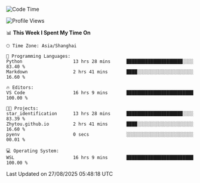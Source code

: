 <!--START_SECTION:waka-->
![Code Time](http://img.shields.io/badge/Code%20Time-3%2C094%20hrs%2025%20mins-blue)

![Profile Views](http://img.shields.io/badge/Profile%20Views-0-blue)

📊 **This Week I Spent My Time On** 

```text
🕑︎ Time Zone: Asia/Shanghai

💬 Programming Languages: 
Python                   13 hrs 28 mins      █████████████████████░░░░   83.40 % 
Markdown                 2 hrs 41 mins       ████░░░░░░░░░░░░░░░░░░░░░   16.60 % 

🔥 Editors: 
VS Code                  16 hrs 9 mins       █████████████████████████   100.00 % 

🐱‍💻 Projects: 
star_identification      13 hrs 28 mins      █████████████████████░░░░   83.39 % 
Zhytou.github.io         2 hrs 41 mins       ████░░░░░░░░░░░░░░░░░░░░░   16.60 % 
pyenv                    0 secs              ░░░░░░░░░░░░░░░░░░░░░░░░░   00.01 % 

💻 Operating System: 
WSL                      16 hrs 9 mins       █████████████████████████   100.00 % 
```


 Last Updated on 27/08/2025 05:48:18 UTC
<!--END_SECTION:waka-->